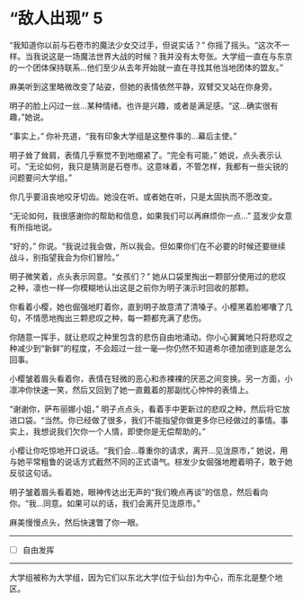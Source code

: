 # “敌人出现” 5

“我知道你以前与石卷市的魔法少女交过手，但说实话？” 你摇了摇头。“这次不一样。当我说这是一场魔法世界大战的时候？我并没有太夸张。大学组一直在与东京的一个团体保持联系...他们至少从去年开始就一直在寻找其他当地团体的盟友。”

麻美听到这里略微改变了站姿，但她的表情依然平静，双臂交叉站在你身旁。

明子的脸上闪过一丝...某种情绪。也许是兴趣，或者是满足感。“这...确实很有趣，”她说。

“事实上，” 你补充道，“我有印象大学组是这整件事的...幕后主使。”

明子耸了耸肩，表情几乎察觉不到地绷紧了。“完全有可能，” 她说，点头表示认可。“无论如何，我只是猜测是石卷市。这意味着，不管怎样，我都有一些尖锐的问题要问大学组。”

你几乎要沮丧地咬牙切齿。她没在听。或者她在听，只是太固执而不愿改变。

“无论如何，我很感谢你的帮助和信息，如果我们可以再麻烦你一点...” 蓝发少女意有所指地说。

“好的，” 你说。“我说过我会做，所以我会。但如果你们在不必要的时候还要继续战斗，别指望我会为你们冒险。”

明子微笑着，点头表示同意。“女孩们？” 她从口袋里掏出一颗部分使用过的悲叹之种，凛也一样—你模糊地认出这是之前你为明子演示时回收的那颗。

你看着小樱，她也倔强地盯着你，直到明子故意清了清嗓子。小樱黑着脸嘟囔了几句，不情愿地掏出三颗悲叹之种，每一颗都充满了悲伤。

你随意一挥手，就让悲叹之种里包含的悲伤自由地涌动。你小心翼翼地只将悲叹之种减少到“新鲜”的程度，不会超过一丝一毫—你仍然不知道希尔德加德到底是怎么回事。

小樱皱着眉头看着你，表情在轻微的恶心和赤裸裸的厌恶之间变换。另一方面，小凛冲你快速一笑，然后又回到了她一直戴着的那副忧心忡忡的表情上。

“谢谢你，萨布丽娜小姐，” 明子点点头，看着手中更新过的悲叹之种，然后将它放进口袋。“当然。你已经做了很多，我们不能指望你做更多你已经做过的事情。事实上，我想说我们欠你一个人情，即使你是无偿帮助的。”

小樱让你吃惊地开口说话。“我们会...尊重你的请求，离开...见泷原市，” 她说，用与她平常粗鲁的说话方式截然不同的正式语气。棕发少女倔强地瞪着明子，敢于她反驳这句话。

明子皱着眉头看着她，眼神传达出无声的“我们晚点再谈”的信息，然后看向你。“我...同意。如果可以的话，我们会离开见泷原市。”

麻美慢慢点头，然后快速瞥了你一眼。

---

- [ ] 自由发挥

---

大学组被称为大学组，因为它们以东北大学(位于仙台)为中心，而东北是整个地区。

